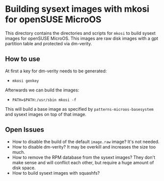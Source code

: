 # Building sysext images with mkosi for openSUSE MicroOS

This directory contains the directories and scripts for `mkosi` to build sysext images for openSUSE MicroOS. This images are raw disk images with a gpt partition table and protected via dm-verity.

## How to use

At first a key for dm-verity needs to be generated:
* `mkosi genkey`

Afterwards we can build the images:
* `PATH=$PATH:/usr/sbin mkosi -f`

This will build a base image as specified by `patterns-microos-basesystem` and sysext images on top of that image.

## Open Issues

* How to disable the build of the default `image.raw` image? It's not needed.
* How to disable dm-verity? It may be overkill and increases the size too much.
* How to remove the RPM database from the sysext images? They don't make sense and will conflict each other, but require a huge amount of disk space.
* How to build sysext images with squashfs?
